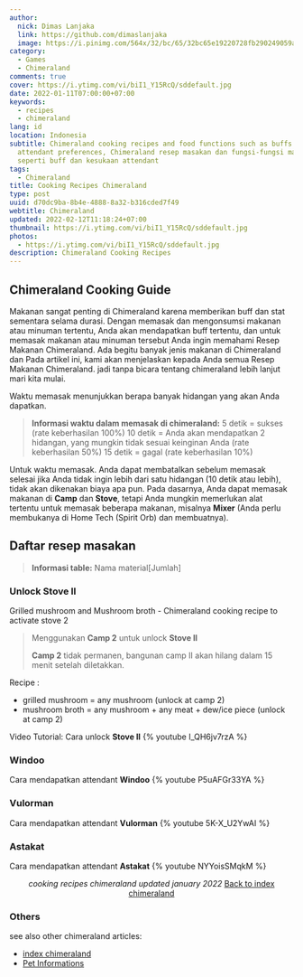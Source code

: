 ```yaml
---
author:
  nick: Dimas Lanjaka
  link: https://github.com/dimaslanjaka
  image: https://i.pinimg.com/564x/32/bc/65/32bc65e19220728fb290249059a7242a.jpg
category:
  - Games
  - Chimeraland
comments: true
cover: https://i.ytimg.com/vi/biI1_Y15RcQ/sddefault.jpg
date: 2022-01-11T07:00:00+07:00
keywords:
  - recipes
  - chimeraland
lang: id
location: Indonesia
subtitle: Chimeraland cooking recipes and food functions such as buffs and
  attendant preferences, Chimeraland resep masakan dan fungsi-fungsi makanan
  seperti buff dan kesukaan attendant
tags:
  - Chimeraland
title: Cooking Recipes Chimeraland
type: post
uuid: d70dc9ba-8b4e-4888-8a32-b316cded7f49
webtitle: Chimeraland
updated: 2022-02-12T11:18:24+07:00
thumbnail: https://i.ytimg.com/vi/biI1_Y15RcQ/sddefault.jpg
photos:
  - https://i.ytimg.com/vi/biI1_Y15RcQ/sddefault.jpg
description: Chimeraland Cooking Recipes
---
```


<!-- translator -->
<!-- include Recipes/translator.html -->

## Chimeraland Cooking Guide
Makanan sangat penting di Chimeraland karena memberikan buff dan stat sementara selama durasi. Dengan memasak dan mengonsumsi makanan atau minuman tertentu, Anda akan mendapatkan buff tertentu, dan untuk memasak makanan atau minuman tersebut Anda ingin memahami Resep Makanan Chimeraland.
Ada begitu banyak jenis makanan di Chimeraland dan Pada artikel ini, kami akan menjelaskan kepada Anda semua Resep Makanan Chimeraland. jadi tanpa bicara tentang chimeraland lebih lanjut mari kita mulai.

Waktu memasak menunjukkan berapa banyak hidangan yang akan Anda dapatkan.

> **Informasi waktu dalam memasak di chimeraland:**
> 5 detik = sukses (rate keberhasilan 100%)
> 10 detik = Anda akan mendapatkan 2 hidangan, yang mungkin tidak sesuai keinginan Anda (rate keberhasilan 50%)
> 15 detik = gagal (rate keberhasilan 10%)

Untuk waktu memasak. Anda dapat membatalkan sebelum memasak selesai jika Anda tidak ingin lebih dari satu hidangan (10 detik atau lebih), tidak akan dikenakan biaya apa pun. Pada dasarnya, Anda dapat memasak makanan di **Camp** dan **Stove**, tetapi Anda mungkin memerlukan alat tertentu untuk memasak beberapa makanan, misalnya **Mixer** (Anda perlu membukanya di Home Tech (Spirit Orb) dan membuatnya).

## Daftar resep masakan

> **Informasi table:**
> Nama material[Jumlah]

<!-- include Recipes/table.html -->

<!-- playground https://codepen.io/dimaslanjaka/pen/gOXWPra -->
<link rel="stylesheet" href="Recipes/style.css" />
<script src="Recipes/script.js"></script>

### Unlock Stove II
Grilled mushroom and Mushroom broth - Chimeraland cooking recipe to activate stove 2

> Menggunakan **Camp 2** untuk unlock **Stove II**
>
> **Camp 2** tidak permanen, bangunan camp II akan hilang dalam 15 menit setelah diletakkan.

Recipe :
- grilled mushroom = any mushroom (unlock at camp 2)
- mushroom broth = any mushroom + any meat + dew/ice piece (unlock at camp 2)

Video Tutorial:
Cara unlock **Stove II**
{% youtube I_QH6jv7rzA %}

### Windoo
Cara mendapatkan attendant **Windoo**
{% youtube P5uAFGr33YA %}

### Vulorman
Cara mendapatkan attendant **Vulorman**
{% youtube 5K-X_U2YwAI %}

### Astakat
Cara mendapatkan attendant **Astakat**
{% youtube NYYoisSMqkM %}

<center><i>cooking recipes chimeraland updated january 2022</i> <a href="index.html">Back to index chimeraland</a></center>

### Others
see also other chimeraland articles:
- [index chimeraland](index.md)
- [Pet Informations](Pets.md)

